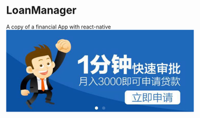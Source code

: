 # LoanManager
A copy of a financial App with react-native
 ![image](https://github.com/gezichenshan/LoanManager/blob/master/images/carousel-1.jpeg)
